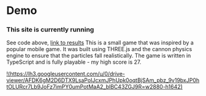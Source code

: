 # Demo
### This site is currently running
See code above, [link to results](https://silly-torvalds-4e6a47.netlify.app/)
This is a small game that was inspired by a popular mobile game. It was built using THREE.js and the cannon physics engine to ensure that the particles fall realistically. The game is written in TypeScript and is fully playable - my high score is 27.

[!(https://lh3.googleusercontent.com/u/0/drive-viewer/AFDK6gM2D6DTX9LsaPoIJcxmJPhUpk0oqtBjSAm_pbz_9v19bxJP0htOLURcr7Lb9JoFz7imPY0umPotMaA2_blBC43ZGJ9R=w2880-h1642)](https://silly-torvalds-4e6a47.netlify.app/)
